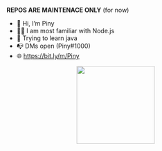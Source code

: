 **REPOS ARE MAINTENACE ONLY** (for now)
- 👋 Hi, I’m Piny
- 🧑‍💻 I am most familiar with Node.js
- 🌱 Trying to learn java
- 📭 DMs open (Piny#1000)
- 🌐 https://bit.ly/m/Piny

<p align="center">
<a href="https://github.com/NotPiny">
  <img height="180em" src="https://github-readme-stats-eight-theta.vercel.app/api?username=NotPiny&show_icons=true&theme=algolia&include_all_commits=true&count_private=true"/>
</a>
</p>

<!---
NotPiny/NotPiny is a ✨ special ✨ repository because its `README.md` (this file) appears on your GitHub profile.
You can click the Preview link to take a look at your changes.
--->
